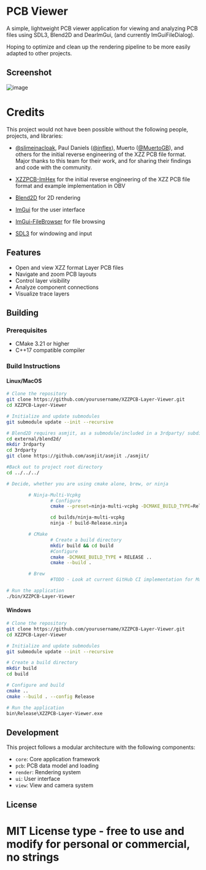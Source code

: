 # PCB Viewer

A simple, lightweight PCB viewer application for viewing and analyzing PCB files using SDL3, Blend2D and DearImGui, (and currently ImGuiFileDialog).

Hoping to optimize and clean up the rendering pipeline to be more easily adapted to other projects. 

## Screenshot
![image](https://github.com/user-attachments/assets/d40ca875-f705-411d-a0d5-f48857d1ea7b)


# Credits

This project would not have been possible without the following people, projects, and libraries:

- [@slimeinacloak](https://github.com/slimeinacloak), Paul Daniels ([@inflex](https://github.com/inflex/)), Muerto ([@MuertoGB](https://github.com/MuertoGB)), and others for the initial reverse engineering of the XZZ PCB file format. Major thanks to this team for their work, and for sharing their findings and code with the community.

- [XZZPCB-ImHex](https://github.com/slimeinacloak/XZZPCB-ImHex) for the initial reverse engineering of the XZZ PCB file format and example implementation in OBV
- [Blend2D](https://github.com/blend2d/blend2d) for 2D rendering
- [ImGui](https://github.com/ocornut/imgui) for the user interface
- [ImGui-FileBrowser](https://github.com/AirGuanZ/imgui-filebrowser) for file browsing
- [SDL3](https://github.com/libsdl-org/SDL) for windowing and input

## Features

- Open and view XZZ format Layer PCB files
- Navigate and zoom PCB layouts
- Control layer visibility
- Analyze component connections
- Visualize trace layers

## Building

### Prerequisites

- CMake 3.21 or higher
- C++17 compatible compiler

### Build Instructions

#### Linux/MacOS

```bash
# Clone the repository
git clone https://github.com/yourusername/XZZPCB-Layer-Viewer.git
cd XZZPCB-Layer-Viewer

# Initialize and update submodules
git submodule update --init --recursive

# Blend2D requires asmjit, as a submodule/included in a 3rdparty/ subdirectory
cd external/blend2d/
mkdir 3rdparty
cd 3rdparty
git clone https://github.com/asmjit/asmjit ./asmjit/

#Back out to project root directory
cd ../../../

# Decide, whether you are using cmake alone, brew, or ninja

        # Ninja-Multi-Vcpkg
                # Configure
                cmake --preset=ninja-multi-vcpkg -DCMAKE_BUILD_TYPE=Release

                cd builds/ninja-multi-vcpkg
                ninja -f build-Release.ninja

        # CMake
                # Create a build directory
                mkdir build && cd build
                #Configure
                cmake -DCMAKE_BUILD_TYPE + RELEASE ..
                cmake --build .

        # Brew
                #TODO - Look at current GitHub CI implementation for MacOS build process, document here

# Run the application
./bin/XZZPCB-Layer-Viewer
```

#### Windows

```bash
# Clone the repository
git clone https://github.com/yourusername/XZZPCB-Layer-Viewer.git
cd XZZPCB-Layer-Viewer

# Initialize and update submodules
git submodule update --init --recursive

# Create a build directory
mkdir build
cd build

# Configure and build
cmake ..
cmake --build . --config Release

# Run the application
bin\Release\XZZPCB-Layer-Viewer.exe
```

## Development

This project follows a modular architecture with the following components:

- `core`: Core application framework
- `pcb`: PCB data model and loading
- `render`: Rendering system
- `ui`: User interface
- `view`: View and camera system

## License
# MIT License type - free to use and modify for personal or commercial, no strings
